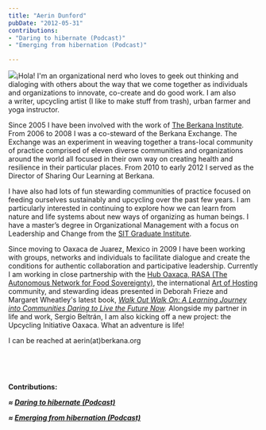 ```yaml
---
title: "Aerin Dunford"
pubDate: "2012-05-31"
contributions: 
- "Daring to hibernate (Podcast)"
- "Emerging from hibernation (Podcast)"

---
```


[![](https://organizationunbound.org/wp-content/uploads/2012/05/Aerin-Dunford-214x300.jpg)](https://organizationunbound.org/wp-content/uploads/2012/05/Aerin-Dunford.jpg)¡Hola! I'm an organizational nerd who loves to geek out thinking and dialoging with others about the way that we come together as individuals and organizations to innovate, co-create and do good work. I am also a writer, upcycling artist (I like to make stuff from trash), urban farmer and yoga instructor.

Since 2005 I have been involved with the work of [The Berkana Institute](http://www.berkana.org/). From 2006 to 2008 I was a co-steward of the Berkana Exchange. The Exchange was an experiment in weaving together a trans-local community of practice comprised of eleven diverse communities and organizations around the world all focused in their own way on creating health and resilience in their particular places. From 2010 to early 2012 I served as the Director of Sharing Our Learning at Berkana.

I have also had lots of fun stewarding communities of practice focused on feeding ourselves sustainably and upcycling over the past few years. I am particularly interested in continuing to explore how we can learn from nature and life systems about new ways of organizing as human beings. I have a master’s degree in Organizational Management with a focus on Leadership and Change from the [SIT Graduate Institute](http://www.sit.edu/graduate/).

Since moving to Oaxaca de Juarez, Mexico in 2009 I have been working with groups, networks and individuals to facilitate dialogue and create the conditions for authentic collaboration and participative leadership. Currently I am working in close partnership with the [Hub Oaxaca, RASA (The Autonomous Network for Food Sovereignty)](http://www.foodsovereigntytours.org/2011/10/in-oaxaca-food-sovereignty-starts-at-the-roots/), the international [Art of Hosting](http://www.artofhosting.org/home/) community, and stewarding ideas presented in Deborah Frieze and Margaret Wheatley's latest book, _[Walk Out Walk On: A Learning Journey into Communities Daring to Live the Future Now](http://www.walkoutwalkon.net/)._ Alongside my partner in life and work, Sergio Beltrán, I am also kicking off a new project: the Upcycling Initiative Oaxaca. What an adventure is life!

I can be reached at aerin(at)berkana.org

 

 

**Contributions:**

_**≈ [Daring to hibernate (Podcast)](https://organizationunbound.org/expressive-change/welcome-to-our-first-podcast-daring-to-hibernate/)**_

_**≈ [Emerging from hibernation (Podcast)](https://organizationunbound.org/expressive-change/emerging-from-hibernation/)**_
